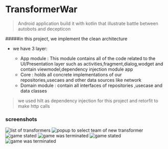# TransformerWar
> Android application build it  with kotlin that illustrate battle between autobots and decepticon


#####in this project, we implement the  clean architecture
* we have 3 layer:

  * <srong>App module </string>  : This module contains all of the code related to the UI/Presentation layer such as activities,fragment,dialog,wodget  and contain viewmodel,dependency injection module app 
  * <srong>Core</string> : holds all concrete implementations of our repositories,usecaes and other data sources like  network
  * <srong>Domain module </string>  : contain all interfaces of repositories ,usecase and data classes



> we used hilt as dependency injection for this project and retorfit to make http calls

### screenshots
<img src="/screenshot/listTransformers.png"  alt="list of transformers">
<img src="/screenshot/showTeamSelector.png" alt="popup to select team of new transformer">
<img src="/screenshot/autobotsFormCreate.png" alt="game stated">
<img src="/screenshot/decepticonFormCreaion.png" alt="game was terminated">

<img src="/screenshot/battleStarted.png" alt="game stated">
<img src="/screenshot/gameFinished.png" alt="game was terminated">